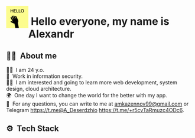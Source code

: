 
<img alt="Desert71_Hi" src="hello-gif-1.gif" width='60' align='left'/><h1>&nbsp;Hello everyone, my name is Alexandr</h1>

## 👨‍💻&nbsp; About me
👱‍♂️&nbsp; I am 24 y.o.\
🔐&nbsp; Work in information security.\
👨‍🏫&nbsp; I am interested and going to learn more web development, system design, cloud architecture.\
🌍&nbsp; One day I want to change the world for the better with my app.\
📧&nbsp; For any questions, you can write to me at amkazennov99@gmail.com or Telegram https://t.me@A_Deserdzhio https://t.me/+r5cvTaRmuzc4ODc6.

## ⚙️&nbsp; Tech Stack
<!--.
**desert71/Desert71** is a ✨ _special_ ✨ repository because its `README.md` (this file) appears on your GitHub profile.

Here are some ideas to get you started:

- 🔭 I’m currently working on ...
- 🌱 I’m currently learning ...
- 👯 I’m looking to collaborate on ...
- 🤔 I’m looking for help with ...
- 💬 Ask me about ...
- 📫 How to reach me: ...
- 😄 Pronouns: ...
- ⚡ Fun fact: ...
-->
